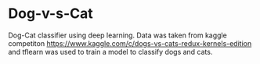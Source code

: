 # Dog-v-s-Cat
Dog-Cat classifier using deep learning. Data was taken from kaggle competiton https://www.kaggle.com/c/dogs-vs-cats-redux-kernels-edition and tflearn was used to train a model to classify dogs and cats.
